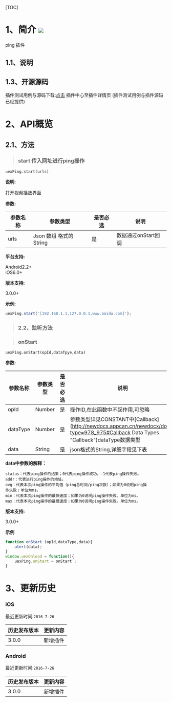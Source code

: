 [TOC]
# 1、简介 [![](http://appcan-download.oss-cn-beijing.aliyuncs.com/%E5%85%AC%E6%B5%8B%2Fgf.png)]()
ping 插件
## 1.1、说明
## 1.3、开源源码
插件测试用例与源码下载:[点击](http://plugin.appcan.cn) 插件中心至插件详情页 (插件测试用例与插件源码已经提供)

# 2、API概览

## 2.1、方法

> ### start 传入网址进行ping操作

`uexPing.start(urls)`

**说明:**

打开视频播放界面

**参数:**

| 参数名称 | 参数类型              | 是否必选 | 说明            |
| ---- | ----------------- | ---- | ------------- |
| urls | Json 数组 格式的String | 是    | 数据通过onStart回调 |

**平台支持:**

Android2.2+  
iOS6.0+

**版本支持:**

3.0.0+

**示例:**

```javascript
uexPing.start('[192.168.1.1,127.0.0.1,www.baidu.com]');
```

> ### 2.2、监听方法



> ### onStart

`uexPing.onStart(opId,dataTpye,data)`

**参数:**

| 参数名称     | 参数类型   | 是否必选 | 说明                                       |
| -------- | ------ | ---- | ---------------------------------------- |
| opId     | Number | 是    | 操作ID,在此函数中不起作用,可忽略                       |
| dataType | Number | 是    | 参数类型详见CONSTANT中[Callback](http://newdocx.appcan.cn/newdocx/docx?type=978_975#Callback Data Types "Callback")dataType数据类型 |
| data     | String | 是    | json格式的String,详细字段见下表                    |

**data中参数的解释：**

```
status：代表ping操作的结果；0代表ping操作成功，-1代表ping操作失败。
addr：代表进行ping操作的地址。
avg：代表本次ping操作的平均值（ping总时间/ping次数）；如果为0说明ping操
作失败；单位为ms。
min：代表本次ping操作的最快速度；如果为0说明ping操作失败。单位为ms。
max：代表本次ping操作的最慢速度；如果为0说明ping操作失败。单位为ms。
```



**版本支持:**

3.0.0+

**示例**

```javascript
function onStart (opId,dataType,data){
    alert(data);
}
window.uexOnload = function(){
    uexPing.onStart = onStart ;
}
```

# 3、更新历史

### iOS

最近更新时间:`2016-7-26`

| 历史发布版本 | 更新内容 |
| ------ | ---- |
| 3.0.0  | 新增插件 |

### Android

最近更新时间:`2016-7-26`

| 历史发布版本 | 更新内容 |
| ------ | ---- |
| 3.0.0  | 新增插件 |
